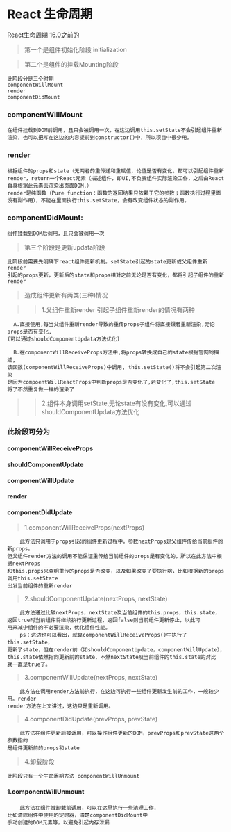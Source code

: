 # React 生命周期
 
  React生命周期 16.0之前的

> 第一个是组件初始化阶段 initialization
      
> 第二个是组件的挂载Mounting阶段

    此阶段分是三个时期
    componentWillMount
    render
    componentDidMount

### componentWillMount

    在组件挂载到DOM前调用，且只会被调用一次，在这边调用this.setState不会引起组件重新渲染，也可以把写在这边的内容提前到constructor()中，所以项目中很少用。

### render

    根据组件的props和state（无两者的重传递和重赋值，论值是否有变化，都可以引起组件重新render，return一个React元素（描述组件，即UI,不负责组件实际渲染工作，之后由React自身根据此元素去渲染出页面DOM,）
    render是纯函数（Pure function：函数的返回结果只依赖于它的参数；函数执行过程里面没有副作用），不能在里面执行this.setState，会有改变组件状态的副作用。
  
### componentDidMount:

    组件挂载到DOM后调用，且只会被调用一次

> 第三个阶段是更新updata阶段

    此阶段前需要先明确下react组件更新机制。setState引起的state更新或父组件重新render
    引起的props更新，更新后的state和props相对之前无论是否有变化，都将引起子组件的重新render 


> 造成组件更新有两类(三种)情况
  
   >> 1.父组件重新render 引起子组件重新render的情况有两种

      A.直接使用,每当父组件重新render导致的重传props子组件将直接跟着重新渲染,无论props是否有变化,
    (可以通过shouldComponentUpdata方法优化)

      B.在componentWillReceiveProps方法中,将props转换成自己的state根据官网的描述,
    该函数(componentWillReceiveProps)中调用, this.setState()将不会引起第二次渲染
    是因为compoentWillReactProps中判断props是否变化了,若变化了,this.setState
    将了不然重复做一样的渲染了
      
   >> 2.组件本身调用setState,无论state有没有变化,可以通过shouldComponentUpdata方法优化
  

### 此阶段可分为 
#### componentWillReceiveProps 
#### shouldComponentUpdate 
#### componentWillUpdate 
#### render 
#### componentDidUpdate   

> 1.componentWillReceiveProps(nextProps)

        此方法只调用于props引起的组件更新过程中，参数nextProps是父组件传给当前组件的新props。
    但父组件render方法的调用不能保证重传给当前组件的props是有变化的，所以在此方法中根据nextProps
    和this.props来查明重传的props是否改变，以及如果改变了要执行啥，比如根据新的props调用this.setState
    出发当前组件的重新render

> 2.shouldComponentUpdate(nextProps, nextState)

        此方法通过比较nextProps，nextState及当前组件的this.props，this.state，
    返回true时当前组件将继续执行更新过程，返回false则当前组件更新停止，以此可
    用来减少组件的不必要渲染，优化组件性能。
        ps：这边也可以看出，就算componentWillReceiveProps()中执行了this.setState，
    更新了state，但在render前（如shouldComponentUpdate，componentWillUpdate），
    this.state依然指向更新前的state，不然nextState及当前组件的this.state的对比
    就一直是true了。

> 3.componentWillUpdate(nextProps, nextState)

        此方法在调用render方法前执行，在这边可执行一些组件更新发生前的工作，一般较少用。render
    render方法在上文讲过，这边只是重新调用。

  

> 4.componentDidUpdate(prevProps, prevState)


        此方法在组件更新后被调用，可以操作组件更新的DOM，prevProps和prevState这两个参数指的
    是组件更新前的props和state
  
> 4.卸载阶段

    此阶段只有一个生命周期方法 componentWillUnmount

#### 1.componentWillUnmount

        此方法在组件被卸载前调用，可以在这里执行一些清理工作，
    比如清除组件中使用的定时器，清楚componentDidMount中
    手动创建的DOM元素等，以避免引起内存泄漏
